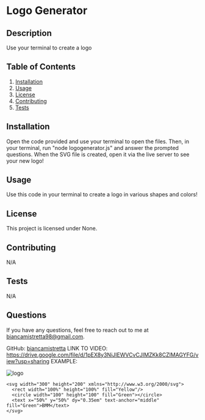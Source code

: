 # Logo Generator

## Description
Use your terminal to create a logo 

## Table of Contents
1. [Installation](#installation)
2. [Usage](#usage)
3. [License](#license)
4. [Contributing](#contributing)
5. [Tests](#tests)


## Installation
Open the code provided and use your terminal to open the files. Then, in your terminal, run "node logogenerator.js" and answer the prompted questions. When the SVG file is created, open it via the live server to see your new logo!

## Usage
Use this code in your terminal to create a logo in various shapes and colors!

## License
This project is licensed under None.

## Contributing
N/A

## Tests
N/A

## Questions
If you have any questions, feel free to reach out to me at biancamistretta98@gmail.com.

GitHub: [biancamistretta](https://github.com/biancamistretta)
LINK TO VIDEO: https://drive.google.com/file/d/1pEX8y3NiJIEWVCvCJIMZKk8CZlMAGYFG/view?usp=sharing
EXAMPLE:

![logo](https://github.com/biancamistretta/LogoGenerator/assets/142269375/4bd119ef-16d5-4147-9f92-71182e6f0908)

    <svg width="300" height="200" xmlns="http://www.w3.org/2000/svg">
      <rect width="100%" height="100%" fill="Yellow"/>
      <circle width="100" height="100" fill="Green"></circle>
      <text x="50%" y="50%" dy="0.35em" text-anchor="middle" fill="Green">BMM</text>
    </svg>
  

